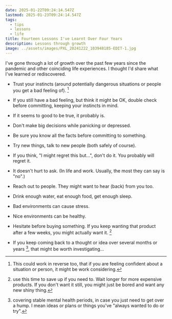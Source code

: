 ```yaml
---
date: 2025-01-22T09:24:14.547Z
lastmod: 2025-01-23T09:24:14.547Z
tags:
  - tips
  - lessons
  - life
title: Fourteen Lessons I've Learnt Over Four Years
description: Lessons through growth
image: ../assets/images/PXL_20241222_103948185-EDIT-1.jpg
---
```


I've gone through a lot of growth over the past few years since the pandemic and other coinciding life experiences. I thought I'd share what I've learned or rediscovered.


* Trust your instincts (around potentially dangerous situations or people you get a bad feeling of). [^1]

* If you still have a bad feeling, but think it might be OK, double check before committing, keeping your instincts in mind.

* If it seems to good to be true, it probably is.

* Don't make big decisions while panicking or depressed.

* Be sure you know all the facts before committing to something.

* Try new things, talk to new people (both safely of course).

* If you think, "I might regret this but...", don't do it. You probably will regret it. 

* It doesn't hurt to ask. (In life and work. Usually, the most they can say is "no".)

* Reach out to people. They might want to hear (back) from you too.

* Drink enough water, eat enough food, get enough sleep.

* Bad environments can cause stress.

* Nice environments can be healthy. 

* Hesitate before buying something. If you keep wanting that product after a few weeks, you might actually want it. [^2]

* If you keep coming back to a thought or idea over several months or years [^3], that might be worth investigating…

[^1]: This could work in reverse too, that if you are feeling confident about a situation or person, it might be work considering. 

[^2]: use this time to save up if you need to. Wait longer for more expensive products. If you don't want it still, you might just be bored and want any new shiny thing.

[^3]: covering stable mental health periods, in case you just need to get over a hump. I mean ideas or plans or things you've "always wanted to do or try".